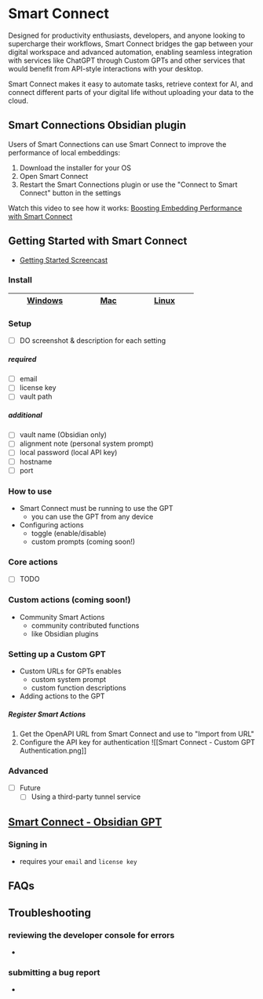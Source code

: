 # Smart Connect
Designed for productivity enthusiasts, developers, and anyone looking to supercharge their workflows, Smart Connect bridges the gap between your digital workspace and advanced automation, enabling seamless integration with services like ChatGPT through Custom GPTs and other services that would benefit from API-style interactions with your desktop. 

Smart Connect makes it easy to automate tasks, retrieve context for AI, and connect different parts of your digital life without uploading your data to the cloud.

## Smart Connections Obsidian plugin
Users of Smart Connections can use Smart Connect to improve the performance of local embeddings:
1. Download the installer for your OS
2. Open Smart Connect
3. Restart the Smart Connections plugin or use the "Connect to Smart Connect" button in the settings

Watch this video to see how it works: [Boosting Embedding Performance with Smart Connect](https://www.youtube.com/watch?v=tGZ6J63UZmw)

## Getting Started with Smart Connect
- [Getting Started Screencast](https://www.loom.com/share/3f1f96ec303a4d20a734e274bcd2f16d)
### Install

| &nbsp;&nbsp;&nbsp;&nbsp;&nbsp;&nbsp; [Windows](https://github.com/brianpetro/smart-connect/releases/latest/download/Smart-Connect-Setup-win.exe) &nbsp;&nbsp;&nbsp;&nbsp;&nbsp;&nbsp; | &nbsp;&nbsp;&nbsp;&nbsp;&nbsp;&nbsp; [Mac](https://github.com/brianpetro/smart-connect/releases/latest/download/Smart-Connect-Setup-mac.dmg) &nbsp;&nbsp;&nbsp;&nbsp;&nbsp;&nbsp; | &nbsp;&nbsp;&nbsp;&nbsp;&nbsp;&nbsp; [Linux](https://github.com/brianpetro/smart-connect/releases/latest/download/Smart-Connect-Setup-linux-amd64.deb) &nbsp;&nbsp;&nbsp;&nbsp;&nbsp;&nbsp; |
| ------------------------------------------------------------------------------------------------------------------------------------------------------------------------------------- | --------------------------------------------------------------------------------------------------------------------------------------------------------------------------------- | ------------------------------------------------------------------------------------------------------------------------------------------------------------------------------------------- |

### Setup
- [ ] DO screenshot & description for each setting
##### required
- [ ] email
- [ ] license key
- [ ] vault path
##### additional
- [ ] vault name (Obsidian only)
- [ ] alignment note (personal system prompt)
- [ ] local password (local API key)
- [ ] hostname
- [ ] port
### How to use
- Smart Connect must be running to use the GPT
	- you can use the GPT from any device
- Configuring actions
	- toggle (enable/disable)
	- custom prompts (coming soon!)
### Core actions
- [ ] TODO

### Custom actions (coming soon!)
- Community Smart Actions
	- community contributed functions
	- like Obsidian plugins
### Setting up a Custom GPT
- Custom URLs for GPTs enables
	- custom system prompt
	- custom function descriptions
- Adding actions to the GPT
##### Register Smart Actions
1. Get the OpenAPI URL from Smart Connect and use to "Import from URL"
2. Configure the API key for authentication
![[Smart Connect - Custom GPT Authentication.png]]

### Advanced
- [ ] Future
	- [ ] Using a third-party tunnel service

## [Smart Connect - Obsidian GPT](https://chat.openai.com/g/g-9Xb1mRJYl-smart-connect-obsidian)
### Signing in
- requires your `email` and `license key`
## FAQs

## Troubleshooting
### reviewing the developer console for errors
- 
### submitting a bug report
- 

